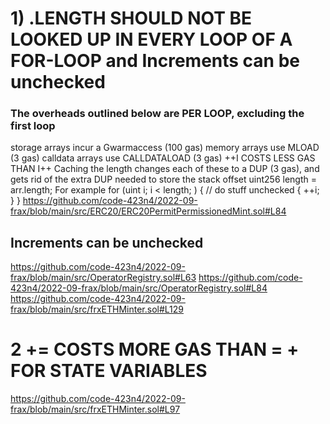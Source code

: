 # 1) <ARRAY>.LENGTH SHOULD NOT BE LOOKED UP IN EVERY LOOP OF A FOR-LOOP and Increments can be unchecked
###  The overheads outlined below are PER LOOP, excluding the first loop
storage arrays incur a Gwarmaccess (100 gas)
memory arrays use MLOAD (3 gas)
calldata arrays use CALLDATALOAD (3 gas)
++I COSTS LESS GAS THAN I++
Caching the length changes each of these to a DUP<N> (3 gas), and gets rid of the extra DUP<N> needed to store the stack offset
uint256 length = arr.length;
For example
for (uint i; i < length; ) {
    // do stuff
    unchecked { ++i; }
}
https://github.com/code-423n4/2022-09-frax/blob/main/src/ERC20/ERC20PermitPermissionedMint.sol#L84
 ## Increments can be unchecked
https://github.com/code-423n4/2022-09-frax/blob/main/src/OperatorRegistry.sol#L63
https://github.com/code-423n4/2022-09-frax/blob/main/src/OperatorRegistry.sol#L84
https://github.com/code-423n4/2022-09-frax/blob/main/src/frxETHMinter.sol#L129


# 2 <X> += <Y> COSTS MORE GAS THAN <X> = <X> + <Y> FOR STATE VARIABLES 
https://github.com/code-423n4/2022-09-frax/blob/main/src/frxETHMinter.sol#L97
